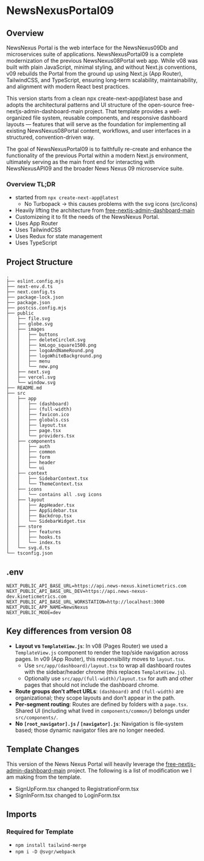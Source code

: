 # NewsNexusPortal09

## Overview

NewsNexus Portal is the web interface for the NewsNexus09Db and microservices suite of applications.
NewsNexusPortal09 is a complete modernization of the previous NewsNexus08Portal web app.
While v08 was built with plain JavaScript, minimal styling, and without Next.js conventions, v09 rebuilds the Portal from the ground up using Next.js (App Router), TailwindCSS, and TypeScript, ensuring long-term scalability, maintainability, and alignment with modern React best practices.

This version starts from a clean npx create-next-app@latest base and adopts the architectural patterns and UI structure of the open-source free-nextjs-admin-dashboard-main project. That template provides a well-organized file system, reusable components, and responsive dashboard layouts — features that will serve as the foundation for implementing all existing NewsNexus08Portal content, workflows, and user interfaces in a structured, convention-driven way.

The goal of NewsNexusPortal09 is to faithfully re-create and enhance the functionality of the previous Portal within a modern Next.js environment, ultimately serving as the main front end for interacting with NewsNexusAPI09 and the broader News Nexus 09 microservice suite.

### Overview TL;DR

- started from `npx create-next-app@latest`
  - No Turbopack -> this causes problems with the svg icons (src/icons)
- Heavily lifting the architecture from [free-nextjs-admin-dashboard-main](https://tailadmin.com/download)
- Customizeing it to fit the needs of the NewsNexus Portal.
- Uses App Router
- Uses TailwindCSS
- Uses Redux for state management
- Uses TypeScript

## Project Structure

```
.
├── eslint.config.mjs
├── next-env.d.ts
├── next.config.ts
├── package-lock.json
├── package.json
├── postcss.config.mjs
├── public
│   ├── file.svg
│   ├── globe.svg
│   ├── images
│   │   ├── buttons
│   │   ├── deleteCircleX.svg
│   │   ├── kmLogo_square1500.png
│   │   ├── logoAndNameRound.png
│   │   ├── logoWhiteBackground.png
│   │   ├── menu
│   │   └── new.png
│   ├── next.svg
│   ├── vercel.svg
│   └── window.svg
├── README.md
├── src
│   ├── app
│   │   ├── (dashboard)
│   │   ├── (full-width)
│   │   ├── favicon.ico
│   │   ├── globals.css
│   │   ├── layout.tsx
│   │   ├── page.tsx
│   │   └── providers.tsx
│   ├── components
│   │   ├── auth
│   │   ├── common
│   │   ├── form
│   │   ├── header
│   │   └── ui
│   ├── context
│   │   ├── SidebarContext.tsx
│   │   └── ThemeContext.tsx
│   ├── icons
│   │   └── contains all .svg icons
│   ├── layout
│   │   ├── AppHeader.tsx
│   │   ├── AppSidebar.tsx
│   │   ├── Backdrop.tsx
│   │   └── SidebarWidget.tsx
│   ├── store
│   │   ├── features
│   │   ├── hooks.ts
│   │   └── index.ts
│   └── svg.d.ts
└── tsconfig.json
```

## .env
```
NEXT_PUBLIC_API_BASE_URL=https://api.news-nexus.kineticmetrics.com
NEXT_PUBLIC_API_BASE_URL_DEV=https://api.news-nexus-dev.kineticmetrics.com
NEXT_PUBLIC_API_BASE_URL_WORKSTATION=http://localhost:3000
NEXT_PUBLIC_APP_NAME=NewsNexus
NEXT_PUBLIC_MODE=dev
```


## Key differences from version 08

- **Layout vs `TemplateView.js`**: In v08 (Pages Router) we used a `TemplateView.js` component to render the top/side navigation across pages. In v09 (App Router), this responsibility moves to `layout.tsx`.
  - Use `src/app/(dashboard)/layout.tsx` to wrap all dashboard routes with the sidebar/header chrome (this replaces `TemplateView.js`).
  - Optionally use `src/app/(full-width)/layout.tsx` for auth and other pages that should not include the dashboard chrome.
- **Route groups don’t affect URLs**: `(dashboard)` and `(full-width)` are organizational; they scope layouts and don’t appear in the path.
- **Per‑segment routing**: Routes are defined by folders with a `page.tsx`. Shared UI (including what lived in `components/common/`) belongs under `src/components/`.
- **No `[root_navigator].js` / `[navigator].js`**: Navigation is file‑system based; those dynamic navigator files are no longer needed.

## Template Changes

This version of the News Nexus Portal will heavily leverage the [free-nextjs-admin-dashboard-main](https://tailadmin.com/download) project. The following is a list of modification we I am making from the template.

- SignUpForm.tsx changed to RegistrationForm.tsx
- SignInForm.tsx changed to LoginForm.tsx

## Imports

### Required for Template

- `npm install tailwind-merge`
- `npm i -D @svgr/webpack`
